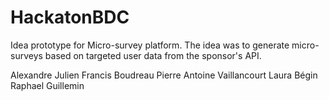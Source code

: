 # HackatonBDC

Idea prototype for Micro-survey platform. The idea was to generate micro-surveys
based on targeted user data from the sponsor's API.

Alexandre Julien
Francis Boudreau
Pierre Antoine Vaillancourt
Laura Bégin
Raphael Guillemin
